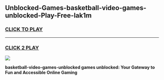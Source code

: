 
## Unblocked-Games-basketball-video-games-unblocked-Play-Free-lak1m
<h3>
<a href="https://premium76.site?title=basketball-video-games-unblocked&ref=18A1">CLICK TO PLAY</a></h3>
<hr>

<h3>
<a href="https://premium76.site?title=basketball-video-games-unblocked&ref=18A1">CLICK 2 PLAY</a>
  
</h3>

<a href="https://premium76.site?title=basketball-video-games-unblocked&ref=18A1"><img src="https://clearcache.store/games.png"></a>


**basketball-video-games-unblocked games unblocked: Your Gateway to Fun and Accessible Online Gaming**
